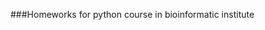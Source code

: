 ###Homeworks for python course in bioinformatic institute

[Description]: https://www.notion.so/First-Homework-Git-cc0d4abbd04245f2874110d1590dda7b 
